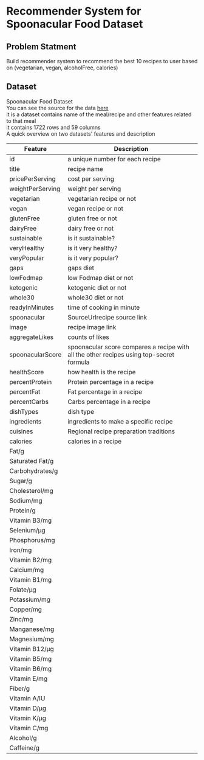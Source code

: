 
# Recommender System for Spoonacular Food Dataset

## Problem Statment
Build recommender system to recommend the best 10 recipes to user based on (vegetarian, vegan, alcoholFree, calories)


## Dataset
Spoonacular Food Dataset<br>
You can see the source for the data [here](https://www.kaggle.com/hawkash/spoonacular-food-dataset)<br>
it is a dataset contains name of the meal/recipe and other features related to that meal<br>
it contains 1722 rows and 59 columns<br>
A quick overview on two datasets' features and description<br>


|Feature|Description |
|---|------------|
|id|a unique number for each recipe|
|title|recipe name|
|pricePerServing|cost per serving|
|weightPerServing|weight per serving
|vegetarian|vegetarian recipe or not
|vegan|vegan recipe or not
|glutenFree|gluten free or not
|dairyFree|dairy free or not
|sustainable|is it sustainable?
|veryHealthy|is it very healthy?
|veryPopular|is it very popular?
|gaps|gaps diet
|lowFodmap|low Fodmap diet or not
|ketogenic|ketogenic diet or not
|whole30|whole30 diet or not
|readyInMinutes|time of cooking in minute
|spoonacular|SourceUrlrecipe source link
|image|recipe image link
|aggregateLikes|counts of likes
|spoonacularScore|spoonacular score compares a recipe with all the other recipes using top-secret formula
|healthScore|how health is the recipe
|percentProtein|Protein percentage in a recipe
|percentFat|Fat percentage in a recipe
|percentCarbs|Carbs percentage in a recipe
|dishTypes|dish type
|ingredients|ingredients to make a specific recipe
|cuisines|Regional recipe preparation traditions
|calories|calories in a recipe
|Fat/g
|Saturated Fat/g
|Carbohydrates/g
|Sugar/g
|Cholesterol/mg
|Sodium/mg
|Protein/g
|Vitamin B3/mg
|Selenium/µg
|Phosphorus/mg
|Iron/mg
|Vitamin B2/mg
|Calcium/mg
|Vitamin B1/mg
|Folate/µg
|Potassium/mg
|Copper/mg
|Zinc/mg
|Manganese/mg
|Magnesium/mg
|Vitamin B12/µg
|Vitamin B5/mg
|Vitamin B6/mg
|Vitamin E/mg
|Fiber/g
|Vitamin A/IU
|Vitamin D/µg
|Vitamin K/µg
|Vitamin C/mg
|Alcohol/g
|Caffeine/g
